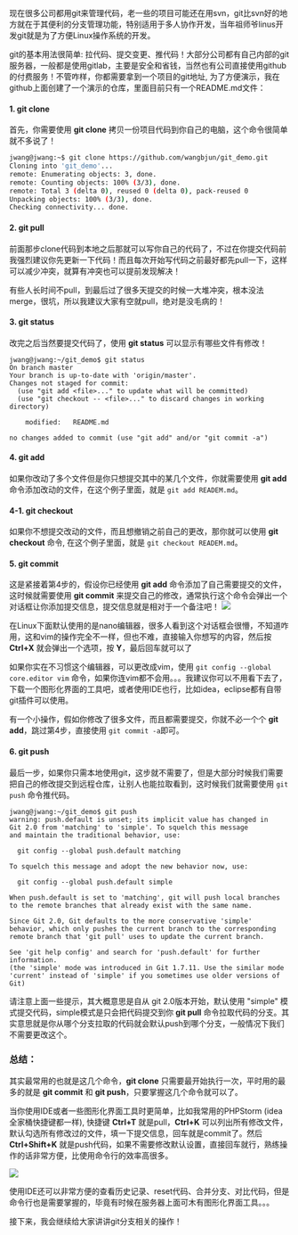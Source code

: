 现在很多公司都用git来管理代码，老一些的项目可能还在用svn，git比svn好的地方就在于其便利的分支管理功能，特别适用于多人协作开发，当年祖师爷linus开发git就是为了方便Linux操作系统的开发。

git的基本用法很简单: 拉代码、提交变更、推代码！大部分公司都有自己内部的git服务器，一般都是使用gitlab，主要是安全和省钱，当然也有公司直接使用github的付费服务！不管咋样，你都需要拿到一个项目的git地址, 为了方便演示，我在github上面创建了一个演示的仓库，里面目前只有一个README.md文件：

#### 1. git clone
首先，你需要使用 **git clone** 拷贝一份项目代码到你自己的电脑，这个命令很简单就不多说了！
```bash
jwang@jwang:~$ git clone https://github.com/wangbjun/git_demo.git
Cloning into 'git_demo'...
remote: Enumerating objects: 3, done.
remote: Counting objects: 100% (3/3), done.
remote: Total 3 (delta 0), reused 0 (delta 0), pack-reused 0
Unpacking objects: 100% (3/3), done.
Checking connectivity... done.
```

#### 2. git pull
前面那步clone代码到本地之后那就可以写你自己的代码了，不过在你提交代码前我强烈建议你先更新一下代码！而且每次开始写代码之前最好都先pull一下，这样可以减少冲突，就算有冲突也可以提前发现解决！

有些人长时间不pull，到最后过了很多天提交的时候一大堆冲突，根本没法merge，很坑，所以我建议大家有空就pull，绝对是没毛病的！

#### 3. git status
改完之后当然要提交代码了，使用 **git status** 可以显示有哪些文件有修改！

```shell
jwang@jwang:~/git_demo$ git status
On branch master
Your branch is up-to-date with 'origin/master'.
Changes not staged for commit:
  (use "git add <file>..." to update what will be committed)
  (use "git checkout -- <file>..." to discard changes in working directory)

	modified:   README.md

no changes added to commit (use "git add" and/or "git commit -a")
```
#### 4. git add
如果你改动了多个文件但是你只想提交其中的某几个文件，你就需要使用 **git add** 命令添加改动的文件，在这个例子里面，就是 ```git add READEM.md```。

#### 4-1. git checkout
如果你不想提交改动的文件，而且想撤销之前自己的更改，那你就可以使用 **git checkout** 命令, 在这个例子里面，就是 ```git checkout READEM.md```。

#### 5. git commit
这是紧接着第4步的，假设你已经使用 **git add** 命令添加了自己需要提交的文件，这时候就需要使用 **git commit** 来提交自己的修改，通常执行这个命令会弹出一个对话框让你添加提交信息，提交信息就是相对于一个备注吧！
![](http://ww1.sinaimg.cn/mw690/5f6e3e27ly1fyop1wo02hj20ru0g475z.jpg)

在Linux下面默认使用的是nano编辑器，很多人看到这个对话框会很懵，不知道咋用，这和vim的操作完全不一样，但也不难，直接输入你想写的内容，然后按 **Ctrl+X** 就会弹出一个选项，按 **Y**，最后回车就可以了

如果你实在不习惯这个编辑器，可以更改成vim，使用 ```git config --global core.editor vim``` 命令，如果你连vim都不会用。。。我建议你可以不用看下去了，下载一个图形化界面的工具吧，或者使用IDE也行，比如idea，eclipse都有自带git插件可以使用。

有一个小操作，假如你修改了很多文件，而且都需要提交，你就不必一个个 **git add**，跳过第4步，直接使用 ```git commit -a```即可。

#### 6. git push
最后一步，如果你只需本地使用git，这步就不需要了，但是大部分时候我们需要把自己的修改提交到远程仓库，让别人也能拉取看到，这时候我们就需要使用 ```git push``` 命令推代码。
```shell
jwang@jwang:~/git_demo$ git push
warning: push.default is unset; its implicit value has changed in
Git 2.0 from 'matching' to 'simple'. To squelch this message
and maintain the traditional behavior, use:

  git config --global push.default matching

To squelch this message and adopt the new behavior now, use:

  git config --global push.default simple

When push.default is set to 'matching', git will push local branches
to the remote branches that already exist with the same name.

Since Git 2.0, Git defaults to the more conservative 'simple'
behavior, which only pushes the current branch to the corresponding
remote branch that 'git pull' uses to update the current branch.

See 'git help config' and search for 'push.default' for further information.
(the 'simple' mode was introduced in Git 1.7.11. Use the similar mode
'current' instead of 'simple' if you sometimes use older versions of Git)
```
请注意上面一些提示，其大概意思是自从 git 2.0版本开始，默认使用 "simple" 模式提交代码，simple模式是只会把代码提交到你 **git pull** 命令拉取代码的分支。其实意思就是你从哪个分支拉取的代码就会默认push到哪个分支，一般情况下我们不需要更改这个。

### 总结：
其实最常用的也就是这几个命令，**git clone** 只需要最开始执行一次，平时用的最多的就是 **git commit** 和 **git push**，只要掌握这几个命令就可以了。

当你使用IDE或者一些图形化界面工具时更简单，比如我常用的PHPStorm (idea全家桶快捷键都一样), 快捷键 **Ctrl+T** 就是pull，**Ctrl+K** 可以列出所有修改文件，默认勾选所有修改过的文件，填一下提交信息，回车就是commit了。然后 **Ctrl+Shift+K** 就是push代码，如果不需要修改默认设置，直接回车就行，熟练操作的话非常方便，比使用命令行的效率高很多。

![](http://ww1.sinaimg.cn/mw690/5f6e3e27ly1fyoqxam6p5j20sd0o3gpt.jpg)

使用IDE还可以非常方便的查看历史记录、reset代码、合并分支、对比代码，但是命令行也是需要掌握的，毕竟有时候在服务器上面可木有图形化界面工具。。。

接下来，我会继续给大家讲讲git分支相关的操作！
